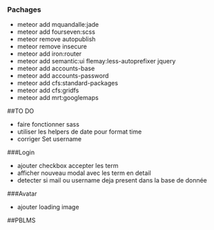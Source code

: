 ### Pachages
*	meteor add mquandalle:jade
*	meteor add fourseven:scss
*	meteor remove autopublish
*	meteor remove insecure
*	meteor add iron:router
*	meteor add semantic:ui flemay:less-autoprefixer jquery
*	meteor add accounts-base
*	meteor add accounts-password
* meteor add cfs:standard-packages
* meteor add cfs:gridfs
* meteor add mrt:googlemaps



##TO DO
* faire fonctionner sass
* utiliser les helpers de date pour format time
* corriger Set username

###Login
* ajouter checkbox accepter les term
* afficher nouveau modal avec les term en detail
* detecter si mail ou username deja present dans la base de donnée

###Avatar
* ajouter loading image

##PBLMS
